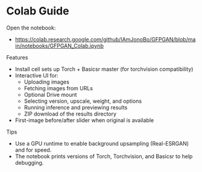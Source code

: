 # Colab Guide

Open the notebook:
- https://colab.research.google.com/github/IAmJonoBo/GFPGAN/blob/main/notebooks/GFPGAN_Colab.ipynb

Features
- Install cell sets up Torch + Basicsr master (for torchvision compatibility)
- Interactive UI for:
  - Uploading images
  - Fetching images from URLs
  - Optional Drive mount
  - Selecting version, upscale, weight, and options
  - Running inference and previewing results
  - ZIP download of the results directory
- First-image before/after slider when original is available

Tips
- Use a GPU runtime to enable background upsampling (Real-ESRGAN) and for speed.
- The notebook prints versions of Torch, Torchvision, and Basicsr to help debugging.
